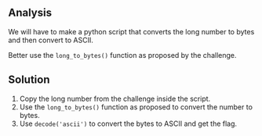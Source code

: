## Analysis
We will have to make a python script that converts the long number to bytes and then convert to ASCII.

Better use the `long_to_bytes()` function as proposed by the challenge.

## Solution
1. Copy the long number from the challenge inside the script.
2. Use the `long_to_bytes()` function as proposed to convert the number to bytes.
3. Use `decode('ascii')` to convert the bytes to ASCII and get the flag.
